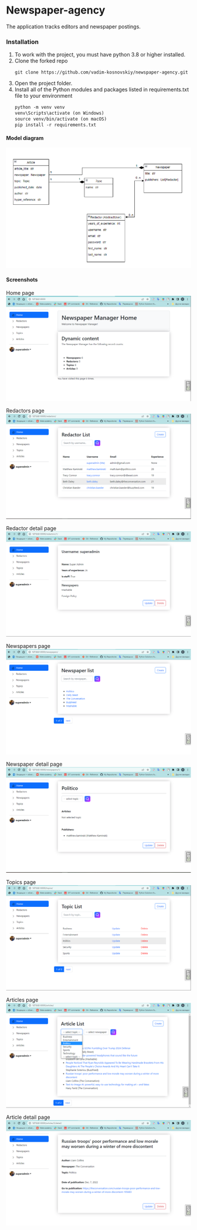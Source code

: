 # Newspaper-agency

The application tracks editors and newspaper postings.

### Installation
1. To work with the project, you must have python 3.8 or higher installed.
2. Clone the forked repo
    ```
    git clone https://github.com/vadim-kosnovskiy/newspaper-agency.git
    ```
3. Open the project folder.
4. Install all of the Python modules and packages listed in requirements.txt file to your environment
   ```
   python -m venv venv
   venv\Scripts\activate (on Windows)
   source venv/bin/activate (on macOS) 
   pip install -r requirements.txt
   ```
   
#### Model diagram
![newspaper_agency_diagram](static/image/newspaper_agency_diagram.png)

#### Screenshots

Home page
![newspaper_home](static/image/newspaper_home.png)

Redactors page
![newspaper_redactors](static/image/newspaper_redactors.png)

Redactor detail page
![newspaper_redactor_detail](static/image/newspaper_redactor_detail.png)

Newspapers page
![newspaper_newspapers](static/image/newspaper_newspapers.png)

Newspaper detail page
![newspaper_newspaper_detail](static/image/newspaper_newspaper_detail.png)

Topics page
![newspaper_topics](static/image/newspaper_topics.png)

Articles page
![newspaper_articles](static/image/newspaper_articles.png)

Article detail page
![newspaper_article_detail](static/image/newspaper_article_detail.png)
